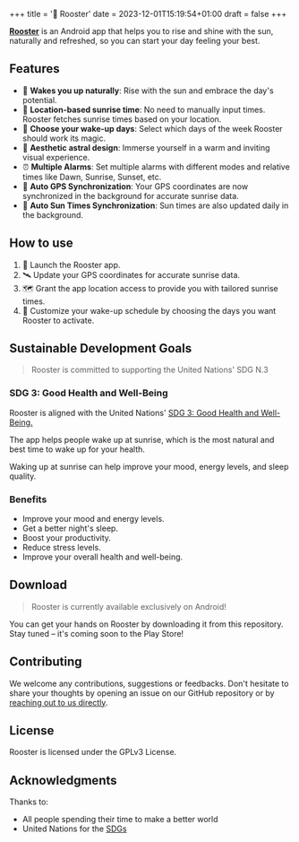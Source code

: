 +++
title = '🐓 Rooster'
date = 2023-12-01T15:19:54+01:00
draft = false
+++

**[Rooster](https://github.com/thdelmas/rooster)** is an Android app that helps you to rise and shine with the sun, naturally and refreshed, so you can start your day feeling your best.

## Features

- 🌅 **Wakes you up naturally**: Rise with the sun and embrace the day's potential.
- 📍 **Location-based sunrise time**: No need to manually input times. Rooster fetches sunrise times based on your location.
- 📅 **Choose your wake-up days**: Select which days of the week Rooster should work its magic.
- 🎨 **Aesthetic astral design**: Immerse yourself in a warm and inviting visual experience.
- ⏰ **Multiple Alarms**: Set multiple alarms with different modes and relative times like Dawn, Sunrise, Sunset, etc.
- 🔄 **Auto GPS Synchronization**: Your GPS coordinates are now synchronized in the background for accurate sunrise data.
- 🔄 **Auto Sun Times Synchronization**: Sun times are also updated daily in the background.


## How to use

1. 📱 Launch the Rooster app.
2. 🛰️ Update your GPS coordinates for accurate sunrise data.
3. 🗺️ Grant the app location access to provide you with tailored sunrise times.
4. 📆 Customize your wake-up schedule by choosing the days you want Rooster to activate.

## Sustainable Development Goals
> Rooster is committed to supporting the United Nations' SDG N.3

### SDG 3: Good Health and Well-Being

Rooster is aligned with the United Nations' [SDG 3: Good Health and Well-Being.](https://sdgs.un.org/goals/goal3)

The app helps people wake up at sunrise, which is the most natural and best time to wake up for your health.

Waking up at sunrise can help improve your mood, energy levels, and sleep quality.

### Benefits
- Improve your mood and energy levels.
- Get a better night's sleep.
- Boost your productivity.
- Reduce stress levels.
- Improve your overall health and well-being.

## Download
> Rooster is currently available exclusively on Android!

You can get your hands on Rooster by downloading it from this repository. Stay tuned – it's coming soon to the Play Store!

## Contributing

We welcome any contributions, suggestions or feedbacks. Don't hesitate to share your thoughts by opening an issue on our GitHub repository or by [reaching out to us directly](mailto:contact@theophile.world).

## License

Rooster is licensed under the GPLv3 License.

## Acknowledgments
Thanks to:
- All people spending their time to make a better world
- United Nations for the [SDGs](https://sdgs.un.org/goals)

